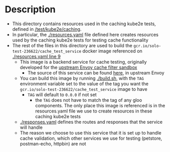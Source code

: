 # Description
 - This directory contains resources used in the caching kube2e tests, defined in [/test/kube2e/caching](/test/kube2e/caching).
 - In particular, the [./resources.yaml](./resources.yaml) file defined here creates resources used by the caching kube2e tests for testing cache functionality
 - The rest of the files in this directory are used to build the `gcr.io/solo-test-236622/cache_test_service` docker image referenced on [./resources.yaml line 9](./resources.yaml#L9)
   - This image is a backend service for cache testing, originally developed for the [upstream Envoy cache filter sandbox](https://www.envoyproxy.io/docs/envoy/latest/start/sandboxes/cache#cache-filter)
     - The source of this service can be found [here](https://github.com/envoyproxy/envoy/tree/main/examples/cache), in upstream Envoy
   - You can build this image by running [./build.sh](./build.sh), with the `TAG` environment variable set to the value of the tag you want the `gcr.io/solo-test-236622/cache_test_service` image to have
     - `TAG` will default to `0.0.0` if not set
       - the `TAG` does not have to match the tag of any gloo components. The only place this image is referenced is in the resources.yaml file we use to create resources in these caching kube2e tests
   - [./responses.yaml](./responses.yaml) defines the routes and responses that the service will handle
   - The reason we choose to use this service that it is set up to handle cache validation, which other services we use for testing (petstore, postman-echo, httpbin) are not

